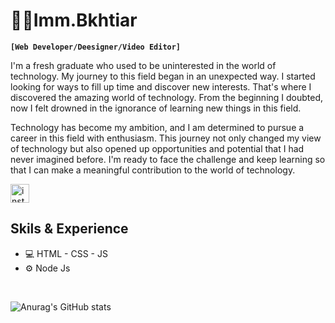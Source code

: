 # 👨‍💻Imm.Bkhtiar

**`[Web Developer/Deesigner/Video Editor]`**

I'm a fresh graduate who used to be uninterested in the world of technology. My journey to this field began in an unexpected way. I started looking for ways to fill up time and discover new interests. That's where I discovered the amazing world of technology. From the beginning I doubted, now I felt drowned in the ignorance of learning new things in this field.

Technology has become my ambition, and I am determined to pursue a career in this field with enthusiasm. This journey not only changed my view of technology but also opened up opportunities and potential that I had never imagined before. I'm ready to face the challenge and keep learning so that I can make a meaningful contribution to the world of technology.

[<img src='https://simpleicons.org/icons/instagram.svg' alt='instagram' height='30'>](https://www.instagram.com/imm.bkhtiar/)  

## Skils & Experience
* 💻 HTML - CSS - JS
* ⚙ Node Js

<br/>

![Anurag's GitHub stats](https://github-readme-stats.vercel.app/api?username=imm-bkhtiar&show_icons=true&theme=radical)
<!-- <p align="left">
  <a href="https://www.instagram.com/imm.bkhtiar/">
    <img alt="Instagram" title="Follow My Instagram" src="https://custom-icon-badges.demolab.com/instagram/instagram-svgrepo-com"/>
  </a>
</p> 
-->
